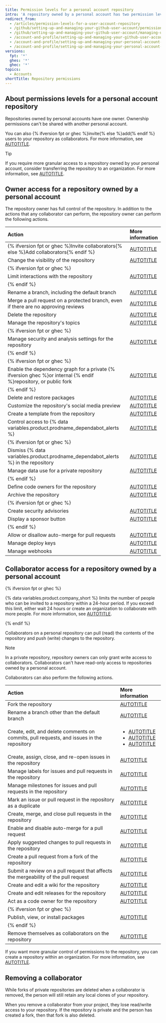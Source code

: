 ```yaml
---
title: Permission levels for a personal account repository
intro: 'A repository owned by a personal account has two permission levels: the repository owner and collaborators.'
redirect_from:
  - /articles/permission-levels-for-a-user-account-repository
  - /github/setting-up-and-managing-your-github-user-account/permission-levels-for-a-user-account-repository
  - /github/setting-up-and-managing-your-github-user-account/managing-user-account-settings/permission-levels-for-a-user-account-repository
  - /account-and-profile/setting-up-and-managing-your-github-user-account/managing-user-account-settings/permission-levels-for-a-user-account-repository
  - /account-and-profile/setting-up-and-managing-your-personal-account-on-github/managing-personal-account-settings/permission-levels-for-a-personal-account-repository
  - /account-and-profile/setting-up-and-managing-your-personal-account-on-github/managing-user-account-settings/permission-levels-for-a-personal-account-repository
versions:
  fpt: '*'
  ghes: '*'
  ghec: '*'
topics:
  - Accounts
shortTitle: Repository permissions
---
```

## About permissions levels for a personal account repository

Repositories owned by personal accounts have one owner. Ownership permissions can't be shared with another personal account.

You can also {% ifversion fpt or ghec %}invite{% else %}add{% endif %} users to your repository as collaborators. For more information, see [AUTOTITLE](/account-and-profile/setting-up-and-managing-your-personal-account-on-github/managing-access-to-your-personal-repositories/inviting-collaborators-to-a-personal-repository).

> [!TIP]
> If you require more granular access to a repository owned by your personal account, consider transferring the repository to an organization. For more information, see [AUTOTITLE](/repositories/creating-and-managing-repositories/transferring-a-repository#transferring-a-repository-owned-by-your-personal-account).

## Owner access for a repository owned by a personal account

The repository owner has full control of the repository. In addition to the actions that any collaborator can perform, the repository owner can perform the following actions.

| Action | More information |
| :- | :- |
| {% ifversion fpt or ghec %}Invite collaborators{% else %}Add collaborators{% endif %} | [AUTOTITLE](/account-and-profile/setting-up-and-managing-your-personal-account-on-github/managing-access-to-your-personal-repositories/inviting-collaborators-to-a-personal-repository) |
| Change the visibility of the repository | [AUTOTITLE](/repositories/managing-your-repositorys-settings-and-features/managing-repository-settings/setting-repository-visibility) |
| {% ifversion fpt or ghec %} |
| Limit interactions with the repository | [AUTOTITLE](/communities/moderating-comments-and-conversations/limiting-interactions-in-your-repository) |
| {% endif %} |
| Rename a branch, including the default branch | [AUTOTITLE](/repositories/configuring-branches-and-merges-in-your-repository/managing-branches-in-your-repository/renaming-a-branch) |
| Merge a pull request on a protected branch, even if there are no approving reviews | [AUTOTITLE](/repositories/configuring-branches-and-merges-in-your-repository/managing-protected-branches/about-protected-branches) |
| Delete the repository | [AUTOTITLE](/repositories/creating-and-managing-repositories/deleting-a-repository) |
| Manage the repository's topics | [AUTOTITLE](/repositories/managing-your-repositorys-settings-and-features/customizing-your-repository/classifying-your-repository-with-topics) |
| {% ifversion fpt or ghec %} |
| Manage security and analysis settings for the repository | [AUTOTITLE](/repositories/managing-your-repositorys-settings-and-features/enabling-features-for-your-repository/managing-security-and-analysis-settings-for-your-repository) |
| {% endif %} |
| {% ifversion fpt or ghec %} |
| Enable the dependency graph for a private {% ifversion ghec %}or internal {% endif %}repository, or public fork | [AUTOTITLE](/code-security/supply-chain-security/understanding-your-software-supply-chain/exploring-the-dependencies-of-a-repository#enabling-and-disabling-the-dependency-graph) |
| {% endif %} |
| Delete and restore packages | [AUTOTITLE](/packages/learn-github-packages/deleting-and-restoring-a-package) |
| Customize the repository's social media preview | [AUTOTITLE](/repositories/managing-your-repositorys-settings-and-features/customizing-your-repository/customizing-your-repositorys-social-media-preview) |
| Create a template from the repository | [AUTOTITLE](/repositories/creating-and-managing-repositories/creating-a-template-repository) |
| Control access to {% data variables.product.prodname_dependabot_alerts %}| [AUTOTITLE](/repositories/managing-your-repositorys-settings-and-features/enabling-features-for-your-repository/managing-security-and-analysis-settings-for-your-repository#granting-access-to-security-alerts) |
| {% ifversion fpt or ghec %} |
| Dismiss {% data variables.product.prodname_dependabot_alerts %} in the repository | [AUTOTITLE](/code-security/dependabot/dependabot-alerts/viewing-and-updating-dependabot-alerts) |
| Manage data use for a private repository | [AUTOTITLE](/repositories/managing-your-repositorys-settings-and-features/enabling-features-for-your-repository/managing-security-and-analysis-settings-for-your-repository#enabling-or-disabling-security-and-analysis-features-for-private-repositories) |
| {% endif %} |
| Define code owners for the repository | [AUTOTITLE](/repositories/managing-your-repositorys-settings-and-features/customizing-your-repository/about-code-owners) |
| Archive the repository | [AUTOTITLE](/repositories/archiving-a-github-repository/archiving-repositories) |
| {% ifversion fpt or ghec %} |
| Create security advisories | [AUTOTITLE](/code-security/security-advisories/working-with-repository-security-advisories/about-repository-security-advisories) |
| Display a sponsor button | [AUTOTITLE](/repositories/managing-your-repositorys-settings-and-features/customizing-your-repository/displaying-a-sponsor-button-in-your-repository) |
| {% endif %} |
| Allow or disallow auto-merge for pull requests | [AUTOTITLE](/repositories/configuring-branches-and-merges-in-your-repository/configuring-pull-request-merges/managing-auto-merge-for-pull-requests-in-your-repository) |
| Manage deploy keys | [AUTOTITLE](/authentication/connecting-to-github-with-ssh/managing-deploy-keys#deploy-keys) |
| Manage webhooks | [AUTOTITLE](/webhooks/about-webhooks) |

## Collaborator access for a repository owned by a personal account

{% ifversion fpt or ghec %}

{% data variables.product.company_short %} limits the number of people who can be invited to a repository within a 24-hour period. If you exceed this limit, either wait 24 hours or create an organization to collaborate with more people. For more information, see [AUTOTITLE](/organizations/collaborating-with-groups-in-organizations/creating-a-new-organization-from-scratch).

{% endif %}

Collaborators on a personal repository can pull (read) the contents of the repository and push (write) changes to the repository.

> [!NOTE]
> In a private repository, repository owners can only grant write access to collaborators. Collaborators can't have read-only access to repositories owned by a personal account.

Collaborators can also perform the following actions.

| Action | More information |
| :- | :- |
| Fork the repository | [AUTOTITLE](/pull-requests/collaborating-with-pull-requests/working-with-forks/about-forks) |
| Rename a branch other than the default branch | [AUTOTITLE](/repositories/configuring-branches-and-merges-in-your-repository/managing-branches-in-your-repository/renaming-a-branch) |
| Create, edit, and delete comments on commits, pull requests, and issues in the repository | <ul><li>[AUTOTITLE](/issues/tracking-your-work-with-issues/about-issues)</li><li>[AUTOTITLE](/pull-requests/collaborating-with-pull-requests/reviewing-changes-in-pull-requests/commenting-on-a-pull-request)</li><li>[AUTOTITLE](/communities/moderating-comments-and-conversations/managing-disruptive-comments)</li></ul> |
| Create, assign, close, and re-open issues in the repository | [AUTOTITLE](/issues) |
| Manage labels for issues and pull requests in the repository | [AUTOTITLE](/issues/using-labels-and-milestones-to-track-work/managing-labels) |
| Manage milestones for issues and pull requests in the repository | [AUTOTITLE](/issues/using-labels-and-milestones-to-track-work/creating-and-editing-milestones-for-issues-and-pull-requests) |
| Mark an issue or pull request in the repository as a duplicate | [AUTOTITLE](/issues/tracking-your-work-with-issues/marking-issues-or-pull-requests-as-a-duplicate) |
| Create, merge, and close pull requests in the repository | [AUTOTITLE](/pull-requests/collaborating-with-pull-requests/proposing-changes-to-your-work-with-pull-requests) |
| Enable and disable auto-merge for a pull request | [AUTOTITLE](/pull-requests/collaborating-with-pull-requests/incorporating-changes-from-a-pull-request/automatically-merging-a-pull-request)
| Apply suggested changes to pull requests in the repository |[AUTOTITLE](/pull-requests/collaborating-with-pull-requests/reviewing-changes-in-pull-requests/incorporating-feedback-in-your-pull-request) |
| Create a pull request from a fork of the repository | [AUTOTITLE](/pull-requests/collaborating-with-pull-requests/proposing-changes-to-your-work-with-pull-requests/creating-a-pull-request-from-a-fork) |
| Submit a review on a pull request that affects the mergeability of the pull request | [AUTOTITLE](/pull-requests/collaborating-with-pull-requests/reviewing-changes-in-pull-requests/reviewing-proposed-changes-in-a-pull-request) |
| Create and edit a wiki for the repository | [AUTOTITLE](/communities/documenting-your-project-with-wikis/about-wikis) |
| Create and edit releases for the repository | [AUTOTITLE](/repositories/releasing-projects-on-github/managing-releases-in-a-repository) |
| Act as a code owner for the repository | [AUTOTITLE](/repositories/managing-your-repositorys-settings-and-features/customizing-your-repository/about-code-owners) |
| {% ifversion fpt or ghec %} |
| Publish, view, or install packages | [AUTOTITLE](/packages/learn-github-packages) |
| {% endif %} |
| Remove themselves as collaborators on the repository | [AUTOTITLE](/account-and-profile/setting-up-and-managing-your-personal-account-on-github/managing-access-to-your-personal-repositories/removing-yourself-from-a-collaborators-repository) |

If you want more granular control of permissions to the repository, you can create a repository within an organization. For more information, see [AUTOTITLE](/get-started/learning-about-github/access-permissions-on-github).

## Removing a collaborator

While forks of private repositories are deleted when a collaborator is removed, the person will still retain any local clones of your repository.

When you remove a collaborator from your project, they lose read/write access to your repository. If the repository is private and the person has created a fork, then that fork is also deleted.
